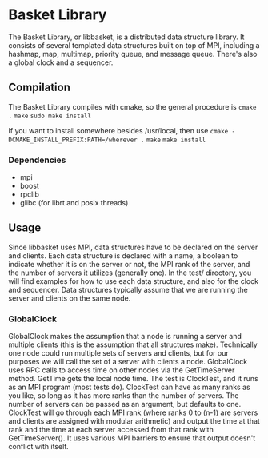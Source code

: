 # Basket Library

The Basket Library, or libbasket, is a distributed data structure
library. It consists of several templated data structures built on top
of MPI, including a hashmap, map, multimap, priority queue, and
message queue. There's also a global clock and a sequencer.

## Compilation

The Basket Library compiles with cmake, so the general procedure is
`cmake .`
`make`
`sudo make install`

If you want to install somewhere besides /usr/local, then use
`cmake -DCMAKE_INSTALL_PREFIX:PATH=/wherever .`
`make`
`make install`

### Dependencies
- mpi
- boost
- rpclib
- glibc (for librt and posix threads)

## Usage

Since libbasket uses MPI, data structures have to be declared on the
server and clients. Each data structure is declared with a name, a
boolean to indicate whether it is on the server or not, the MPI rank
of the server, and the number of servers it utilizes (generally
one). In the test/ directory, you will find examples for how to use
each data structure, and also for the clock and sequencer. Data
structures typically assume that we are running the server and clients
on the same node.

### GlobalClock

GlobalClock makes the assumption that a node is running a server and
multiple clients (this is the assumption that all structures
make). Technically one node could run multiple sets of servers and
clients, but for our purposes we will call the set of a server with
clients a node. GlobalClock uses RPC calls to access time on other
nodes via the GetTimeServer method. GetTime gets the local node
time. The test is ClockTest, and it runs as an MPI program (most tests
do). ClockTest can have as many ranks as you like, so long as it has
more ranks than the number of servers. The number of servers can be
passed as an argument, but defaults to one. ClockTest will go through
each MPI rank (where ranks 0 to (n-1) are servers and clients are
assigned with modular arithmetic) and output the time at that rank and
the time at each server accessed from that rank with
GetTimeServer(). It uses various MPI barriers to ensure that output
doesn't conflict with itself.